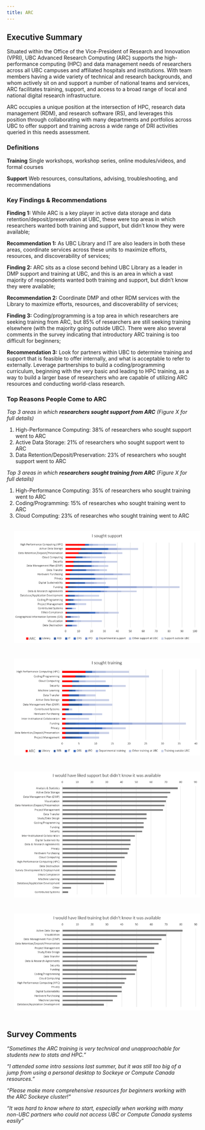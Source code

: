 ```yaml
---
title: ARC
---
```


## Executive Summary

Situated within the Office of the Vice-President of Research and Innovation (VPRI), UBC Advanced Research Computing (ARC) supports the high-performance computing (HPC) and data management needs of researchers across all UBC campuses and affiliated hospitals and institutions.  With team members having a wide variety of technical and research backgrounds, and whom actively sit on and support a number of national teams and services, ARC facilitates training, support, and access to a broad range of local and national digital research infrastructure. 

ARC occupies a unique position at the intersection of HPC, research data management (RDM), and research software (RS), and leverages this position through collaborating with many departments and portfolios across UBC to offer support and training across a wide range of DRI activities queried in this needs assessment.   


### Definitions

**Training** Single workshops, workshop series, online modules/videos, and formal courses

**Support** Web resources, consultations, advising, troubleshooting, and recommendations



### Key Findings & Recommendations

**Finding 1:**  While ARC is a key player in active data storage and data retention/deposit/preservation at UBC, these were top areas in which researchers wanted both training and support, but didn’t know they were available;

**Recommendation 1:**  As UBC Library and IT are also leaders in both these areas, coordinate services across these units to maximize efforts, resources, and discoverability of services;
 
 
**Finding 2:**  ARC sits as a close second behind UBC Library as a leader in DMP support and training at UBC, and this is an area in which a vast majority of respondents wanted both training and support, but didn’t know they were available;

**Recommendation 2:**  Coordinate DMP and other RDM services with the Library to maximize efforts, resources, and discoverability of services;


**Finding 3:**  Coding/programming is a top area in which researchers are seeking training from ARC, but 85% of researchers are still seeking training elsewhere (with the majority going outside UBC).  There were also several comments in the survey indicating that introductory ARC training is too difficult for beginners;

**Recommendation 3:**  Look for partners within UBC to determine training and support that is feasible to offer internally, and what is acceptable to refer to externally.  Leverage partnerships to build a coding/programming curriculum, beginning with the very basic and leading to HPC training, as a way to build a larger base of researchers who are capable of utilizing ARC resources and conducting world-class research.    




### Top Reasons People Come to ARC


_Top 3 areas in which **researchers sought support from ARC** (Figure X for full details)_

1. High-Performance Computing: 38% of researchers who sought support went to ARC
2. Active Data Storage: 21% of researchers who sought support went to ARC
3. Data Retention/Deposit/Preservation: 23% of researchers who sought support went to ARC

_Top 3 areas in which **researchers sought training from ARC** (Figure X for full details)_

1. High-Performance Computing: 35% of researchers who sought training went to ARC
2. Coding/Programming:  15% of researches who sought training went to ARC
3. Cloud Computing:  23% of researches who sought training went to ARC



<img style="margin: 20px" alt="Need for support and training" src="graphs/ARC_soughtsupport.PNG">

<img style="margin: 20px" alt="Need for support and training" src="graphs/ARC_soughttraining.PNG">

<img style="margin: 20px" alt="Need for support and training" src="graphs/ARC_wantedsupport.PNG">

<img style="margin: 20px" alt="Need for support and training" src="graphs/ARC_wantedtraining.PNG">


## Survey Comments

_“Sometimes the ARC training is very technical and unapproachable for students new to stats and HPC.”_

_“I attended some intro sessions last summer, but it was still too big of a jump from using a personal desktop to Sockeye or Compute Canada resources.”_

_“Please make more comprehensive resources for beginners working with the ARC Sockeye cluster!"_

_“It was hard to know where to start, especially when working with many non-UBC partners who could not access UBC or Compute Canada systems easily”_


